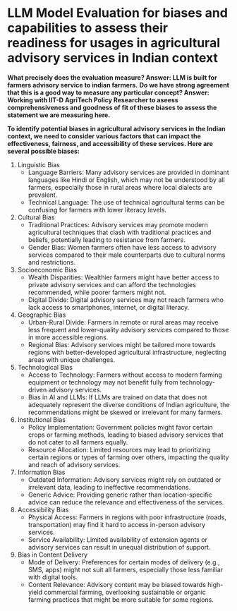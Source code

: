 # LLM Model Evaluation for biases and capabilities to assess their readiness for usages in agricultural advisory services in Indian context

**What precisely does the evaluation measure? 
Answer: LLM is built for farmers advisory service to indian farmers.**
**Do we have strong agreement that this is a good way to measure any particular concept? Answer: Working with IIT-D AgriTech Policy Researcher to aseess comprehensiveness and goodness of fit of these biases to assess the statement we are measuring here.**


**To identify potential biases in agricultural advisory services in the Indian context, we need to consider various factors that can impact the effectiveness, fairness, and accessibility of these services. Here are several possible biases:**

1. Linguistic Bias
    -  Language Barriers: Many advisory services are provided in dominant languages like Hindi or English, which may not be understood by all farmers, especially those in rural areas where local dialects are prevalent.
    -  Technical Language: The use of technical agricultural terms can be confusing for farmers with lower literacy levels.
2. Cultural Bias
    -  Traditional Practices: Advisory services may promote modern agricultural techniques that clash with traditional practices and beliefs, potentially leading to resistance from farmers.
    -  Gender Bias: Women farmers often have less access to advisory services compared to their male counterparts due to cultural norms and restrictions.
3. Socioeconomic Bias
    -  Wealth Disparities: Wealthier farmers might have better access to private advisory services and can afford the technologies recommended, while poorer farmers might not.
    -  Digital Divide: Digital advisory services may not reach farmers who lack access to smartphones, internet, or digital literacy.
4. Geographic Bias
    -  Urban-Rural Divide: Farmers in remote or rural areas may receive less frequent and lower-quality advisory services compared to those in more accessible regions.
    -  Regional Bias: Advisory services might be tailored more towards regions with better-developed agricultural infrastructure, neglecting areas with unique challenges.
5. Technological Bias
    -  Access to Technology: Farmers without access to modern farming equipment or technology may not benefit fully from technology-driven advisory services.
    -  Bias in AI and LLMs: If LLMs are trained on data that does not adequately represent the diverse conditions of Indian agriculture, the recommendations might be skewed or irrelevant for many farmers.
6. Institutional Bias
    -  Policy Implementation: Government policies might favor certain crops or farming methods, leading to biased advisory services that do not cater to all farmers equally.
    -  Resource Allocation: Limited resources may lead to prioritizing certain regions or types of farming over others, impacting the quality and reach of advisory services.
7. Information Bias
    -  Outdated Information: Advisory services might rely on outdated or irrelevant data, leading to ineffective recommendations.
    -  Generic Advice: Providing generic rather than location-specific advice can reduce the relevance and effectiveness of the services.
8. Accessibility Bias
    -  Physical Access: Farmers in regions with poor infrastructure (roads, transportation) may find it hard to access in-person advisory services.
    -  Service Availability: Limited availability of extension agents or advisory services can result in unequal distribution of support.
9. Bias in Content Delivery
    -  Mode of Delivery: Preferences for certain modes of delivery (e.g., SMS, apps) might not suit all farmers, especially those less familiar with digital tools.
    -  Content Relevance: Advisory content may be biased towards high-yield commercial farming, overlooking sustainable or organic farming practices that might be more suitable for some regions.
